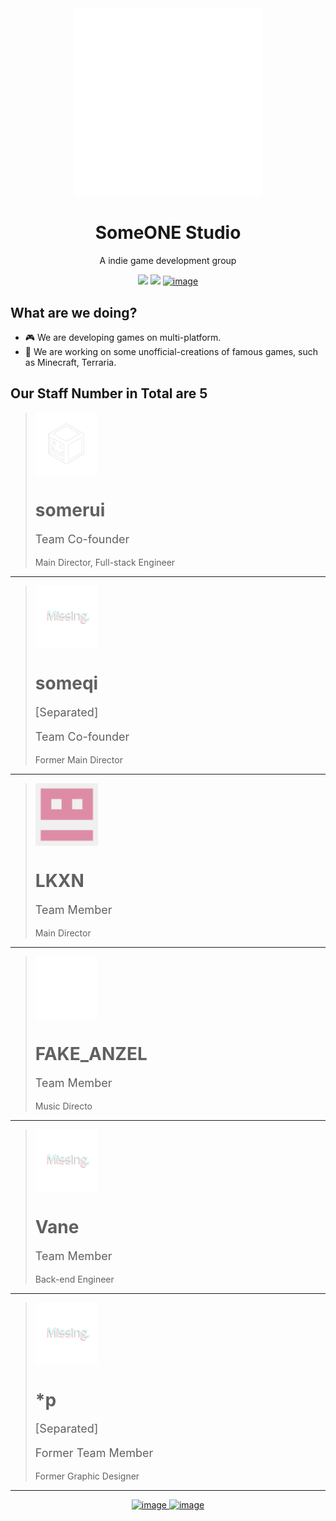 <div align="center">
<img src="./soslogo.png" alt="image" width="300" height="auto">
<h1>SomeONE Studio</h1>
<p>A indie game development group</p>
</div>

<div align="center">
<img src="https://img.shields.io/badge/team_size-5-blue" />
<img src="https://img.shields.io/badge/team_status-active-green" />
<a href="https://github.com/SomeONEStudio" target="_blank">
    <img src="https://img.shields.io/badge/GitHub-black" alt="image" width="auto" height="auto">
</a>
</div>

<h2>What are we doing?</h2>

- 🎮 We are developing games on multi-platform.
- 🔨 We are working on some unofficial-creations of famous games, such as Minecraft, Terraria.

<h2>Our Staff Number in Total are <strong>5</strong></h2>


> <img src="./somerui.png" alt="somerui" width="100" height="auto" align="center">
> <h1>somerui</h1>
> <p style="font-size:18px;">Team Co-founder</p>
> <p style="font-size:14px;">Main Director, Full-stack Engineer</p>

---


> <img src="./missing.png" alt="someqi" width="100" height="auto" align="center">
> <h1>someqi</h1>
> <p style="font-size:18px;">[Separated]</p>
> <p style="font-size:18px;">Team Co-founder</p>
> <p style="font-size:14px;">Former Main Director</p>

---


> <img src="./lkxn.png" alt="lkxn" width="100" height="auto" align="center">
> <h1>LKXN</h1>
> <p style="font-size:18px;">Team Member</p>
> <p style="font-size:14px;">Main Director</p>

---

> <img src="./fakeanzel.png" alt="fakeanzel" width="100" height="auto" align="center">
> <h1>FAKE_ANZEL</h1>
> <p style="font-size:18px;">Team Member</p>
> <p style="font-size:14px;">Music Directo</p>

---


> <img src="./missing.png" alt="weathervane73" width="100" height="auto" align="center">
> <h1>Vane</h1>
> <p style="font-size:18px;">Team Member</p>
> <p style="font-size:14px;">Back-end Engineer</p>

---


> <img src="./missing.png" alt="asteriskp" width="100" height="auto" align="center">
> <h1>*p</h1>
> <p style="font-size:18px;">[Separated]</p>
> <p style="font-size:18px;">Former Team Member</p>
> <p style="font-size:14px;">Former Graphic Designer</p>

---


<div align="center" >

<a href="https://bsky.app/profile/someonestudio.bsky.social" target="_blank">
    <img src="https://img.shields.io/badge/blue-sky-blue" alt="image" width="auto" height="auto">
</a>
<a href="https://x.com/Some0NEStudio" target="_blank">
    <img src="https://img.shields.io/badge/twi-tter-black" alt="image" width="auto" height="auto">
</a>
    </div>
